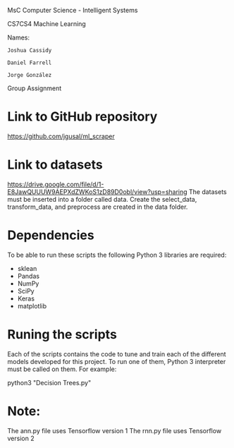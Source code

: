 MsC Computer Science - Intelligent Systems

CS7CS4 Machine Learning

Names:

	Joshua Cassidy
	
	Daniel Farrell
	
	Jorge González


Group Assignment

# Link to GitHub repository
https://github.com/jgusal/ml_scraper

# Link to datasets
https://drive.google.com/file/d/1-E8JawQUUUW9AEPXdZWKoS1zD89D0obl/view?usp=sharing
The datasets must be inserted into a folder called data. Create the select_data, transform_data, and preprocess are created in the data folder.

# Dependencies
To be able to run these scripts the following Python 3 libraries are required:
 * sklean
 * Pandas
 * NumPy
 * SciPy
 * Keras
 * matplotlib

# Runing the scripts
Each of the scripts contains the code to tune and train each of the different models developed for this project. To run one of them, Python 3 interpreter must be called on them. For example:

python3 "Decision Trees.py"

# Note:
The ann.py file uses Tensorflow version 1
The rnn.py file uses Tensorflow version 2